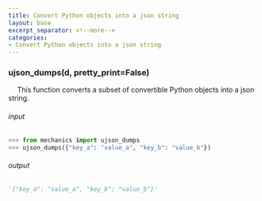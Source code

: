 ```yaml
---
title: Convert Python objects into a json string
layout: base
excerpt_separator: <!--more-->
categories: 
- Convert Python objects into a json string
---
```

### ujson_dumps(d, pretty_print=False)
&emsp; This function converts a subset of convertible Python objects into a json string.
<!--more-->
###### input
```python
>>> from mechanics import ujson_dumps 
>>> ujson_dumps({"key_a": "value_a", "key_b": "value_b"})
```
###### output
```python
'{"key_a": "value_a", "key_b": "value_b"}'
```